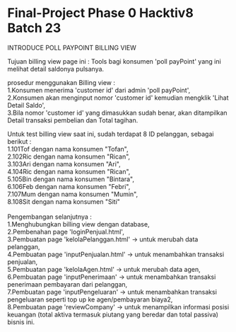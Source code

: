 # Final-Project Phase 0 Hacktiv8 Batch 23
INTRODUCE POLL PAYPOINT BILLING VIEW

Tujuan billing view page ini : Tools bagi konsumen 'poll payPoint' yang ini melihat detail saldonya pulsanya.

prosedur menggunakan Billing view :<br>
1.Konsumen menerima 'customer id' dari admin 'poll payPoint',<br>
2.Konsumen akan menginput nomor 'customer id' kemudian mengklik 'Lihat Detail Saldo',<br>
3.Bila nomor 'customer id' yang dimasukkan sudah benar, akan ditampilkan Detail transaksi pembelian dan Total tagihan.<br>

Untuk test billing view saat ini, sudah terdapat 8 ID pelanggan, sebagai berikut : <br>
1.101Tof dengan nama konsumen "Tofan",<br>
2.102Ric dengan nama konsumen "Rican",<br>
3.103Ari dengan nama konsumen "Ari",<br>
4.104Ric dengan nama konsumen "Rican",<br>
5.105Bin dengan nama konsumen "Bintara",<br>
6.106Feb dengan nama konsumen "Febri",<br>
7.107Mum dengan nama konsumen "Mumin",<br>
8.108Sit dengan nama konsumen "Siti"<br>
<br>
Pengembangan selanjutnya :<br>
1.Menghubungkan billing view dengan database,<br>
2.Pembenahan page 'loginPenjual.html',<br>
3.Pembuatan page 'kelolaPelanggan.html' -> untuk merubah data pelanggan,<br>
4.Pembuatan page 'inputPenjualan.html' -> untuk menambahkan transaksi penjualan,<br>
5.Pembuatan page 'kelolaAgen.html' -> untuk merubah data agen,<br>
6.Pembuatan page 'inputPenerimaan' -> untuk menambahkan transaksi penerimaan pembayaran dari pelanggan,<br>
7.Pembuatan page 'inputPengeluaran' -> untuk menambahkan transaksi pengeluaran seperti top up ke agen/pembayaran biaya2,<br>
8.Pembuatan page 'reviewCompany' -> untuk menampilkan informasi posisi keuangan (total aktiva termasuk piutang yang beredar dan total passiva) bisnis ini.<br>
